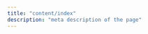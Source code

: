 ```yaml
---
title: "content/index"
description: "meta description of the page"
---
```


<!-- Content of the page -->
